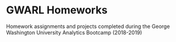 # GWARL Homeworks
Homework assignments and projects completed during the George Washington University Analytics Bootcamp (2018-2019)
